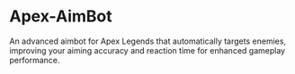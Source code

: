 # Apex-AimBot
An advanced aimbot for Apex Legends that automatically targets enemies, improving your aiming accuracy and reaction time for enhanced gameplay performance.
